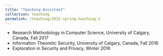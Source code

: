 ```yaml
---
title: "Teaching Assistant"
collection: teaching
permalink: /teaching/2015-spring-teaching-1
---
```


* Research Methodology in Computer Science, University of Calgary, Canada, Fall 2017
* Information Theoretic Security, University of Calgary, Canada, Fall 2016
* Exploration in Security and Privacy, Winter 2016
